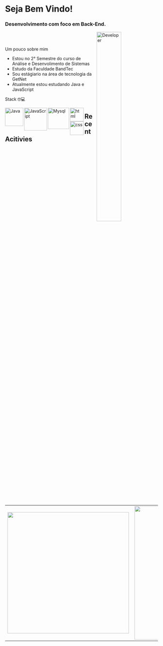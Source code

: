 # Seja Bem Vindo!

### Desenvolvimento com foco em Back-End. 

<img align="right" width="40%" src="https://i.pinimg.com/originals/e4/26/70/e426702edf874b181aced1e2fa5c6cde.gif" alt="Developer" />

<br>
<br>

Um pouco sobre mim

- Estou no 2° Semestre do curso de Análise e Desenvolimento de Sistemas
- Estudo da Faculdade BandTec
- Sou estágiario na área de tecnologia da GetNet 
- Atualmente estou estudando Java e JavaScript

Stack 🤓💻

<img align="left" alt="Java" width="60px" src="https://logospng.org/download/java/logo-java-256.png" />
<img align="left" alt="JavaScript" width="75px" src="https://lh3.googleusercontent.com/proxy/cG5RoxQ5zRuK23iLCNjQDBRU-uMGolANw7LYTbh3R7xOeEqqLNWX9WoeKxZgZaB6XPxzPAkPJTyJQW3RKqnsSo6608VPr_lcjMWejjaL3qnZRWIhYweQfmk" />
<img align="left" alt="Mysql" width="70px" src="https://cdn.worldvectorlogo.com/logos/mysql.svg" />
<img align="left" alt="html" width="45px" src="https://cdn.pixabay.com/photo/2017/08/05/11/16/logo-2582748_640.png" />
<img align="left" alt="css" width="45px" src="https://cdn.pixabay.com/photo/2017/08/05/11/16/logo-2582747_1280.png" />



## Recent Acitivies 
<center>
<table>
  <tr>
      <td><img width="400px" align="left" src="https://github-readme-stats.vercel.app/api/top-langs/?username=rafael-rochaalmeida&hide=html&layout=compact&theme=radical" /></td>
      <td><img width="440px" align="left" src="https://github-readme-stats.vercel.app/api?username=rafael-rochaalmeida&theme=radical&show_icons=true" /></td>
  </tr>  
</table>
</center>
